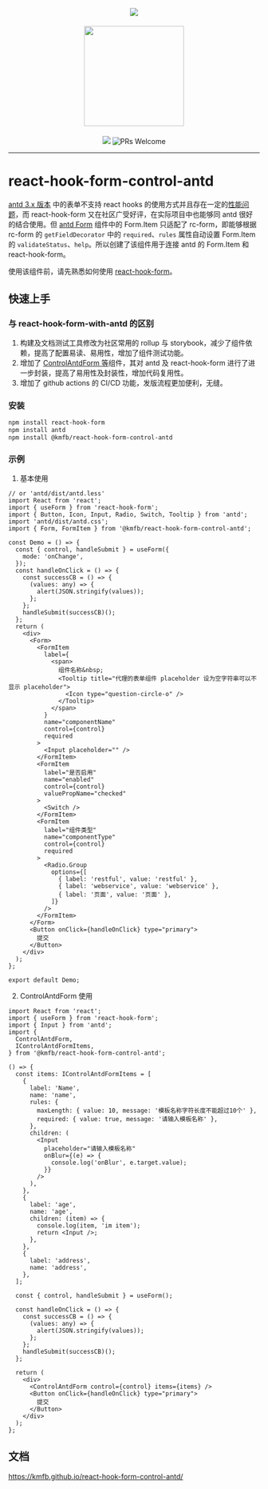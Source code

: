 <p>

<div style="display: flex; flex-direction: column; align-items: center; row-gap: 20px">
<img src="https://raw.githubusercontent.com/react-hook-form/react-hook-form/master/docs/logo.png" >
<img src="https://gw.alipayobjects.com/zos/rmsportal/KDpgvguMpGfqaHPjicRK.svg" style="width: 200px" >
</div>

<p align="center" style="margin-top: 20px">
<a href="https://www.npmjs.com/package/@kmfb/react-hook-form-control-antd"><img src="https://img.shields.io/npm/v/@kmfb/react-hook-form-control-antd.svg"></a>
<img alt="PRs Welcome" src="https://img.shields.io/badge/PRs-welcome-brightgreen.svg"/>
</p>

</p>

---

# react-hook-form-control-antd

[antd 3.x 版本](https://ant-design-3x.gitee.io/components/form-cn/) 中的表单不支持 react hooks 的使用方式并且存在一定的[性能问题](https://github.com/ant-design/ant-design/issues?q=form+%E5%8D%A1%E9%A1%BF)，而 react-hook-form 又在社区广受好评，在实际项目中也能够同 antd 很好的结合使用。但 [antd Form](https://ant-design-3x.gitee.io/components/form-cn/) 组件中的 Form.Item 只适配了 rc-form，即能够根据 rc-form 的 `getFieldDecorator` 中的 `required`、`rules` 属性自动设置 Form.Item 的 `validateStatus`、`help`。所以创建了该组件用于连接 antd 的 Form.Item 和 react-hook-form。

使用该组件前，请先熟悉如何使用 [react-hook-form](https://react-hook-form.com/get-started#Quickstart)。

## 快速上手

### 与 react-hook-form-with-antd 的区别

1. 构建及文档测试工具修改为社区常用的 rollup 与 storybook，减少了组件依赖，提高了配置易读、易用性，增加了组件测试功能。
2. 增加了 [ControlAntdForm 等](https://kmfb.github.io/react-hook-form-control-antd/)组件，其对 antd 及 react-hook-form 进行了进一步封装，提高了易用性及封装性，增加代码复用性。
3. 增加了 github actions 的 CI/CD 功能，发版流程更加便利，无缝。

### 安装

```bash
npm install react-hook-form
npm install antd
npm install @kmfb/react-hook-form-control-antd
```

### 示例

1. 基本使用

```tsx | pure
// or 'antd/dist/antd.less'
import React from 'react';
import { useForm } from 'react-hook-form';
import { Button, Icon, Input, Radio, Switch, Tooltip } from 'antd';
import 'antd/dist/antd.css';
import { Form, FormItem } from '@kmfb/react-hook-form-control-antd';

const Demo = () => {
  const { control, handleSubmit } = useForm({
    mode: 'onChange',
  });
  const handleOnClick = () => {
    const successCB = () => {
      (values: any) => {
        alert(JSON.stringify(values));
      };
    };
    handleSubmit(successCB)();
  };
  return (
    <div>
      <Form>
        <FormItem
          label={
            <span>
              组件名称&nbsp;
              <Tooltip title="代理的表单组件 placeholder 设为空字符串可以不显示 placeholder">
                <Icon type="question-circle-o" />
              </Tooltip>
            </span>
          }
          name="componentName"
          control={control}
          required
        >
          <Input placeholder="" />
        </FormItem>
        <FormItem
          label="是否启用"
          name="enabled"
          control={control}
          valuePropName="checked"
        >
          <Switch />
        </FormItem>
        <FormItem
          label="组件类型"
          name="componentType"
          control={control}
          required
        >
          <Radio.Group
            options={[
              { label: 'restful', value: 'restful' },
              { label: 'webservice', value: 'webservice' },
              { label: '页面', value: '页面' },
            ]}
          />
        </FormItem>
      </Form>
      <Button onClick={handleOnClick} type="primary">
        提交
      </Button>
    </div>
  );
};

export default Demo;
```

2. ControlAntdForm 使用

```tsx | pure
import React from 'react';
import { useForm } from 'react-hook-form';
import { Input } from 'antd';
import {
  ControlAntdForm,
  IControlAntdFormItems,
} from '@kmfb/react-hook-form-control-antd';

() => {
  const items: IControlAntdFormItems = [
    {
      label: 'Name',
      name: 'name',
      rules: {
        maxLength: { value: 10, message: '模板名称字符长度不能超过10个' },
        required: { value: true, message: '请输入模板名称' },
      },
      children: (
        <Input
          placeholder="请输入模板名称"
          onBlur={(e) => {
            console.log('onBlur', e.target.value);
          }}
        />
      ),
    },
    {
      label: 'age',
      name: 'age',
      children: (item) => {
        console.log(item, 'im item');
        return <Input />;
      },
    },
    {
      label: 'address',
      name: 'address',
    },
  ];

  const { control, handleSubmit } = useForm();

  const handleOnClick = () => {
    const successCB = () => {
      (values: any) => {
        alert(JSON.stringify(values));
      };
    };
    handleSubmit(successCB)();
  };

  return (
    <div>
      <ControlAntdForm control={control} items={items} />
      <Button onClick={handleOnClick} type="primary">
        提交
      </Button>
    </div>
  );
};
```

## 文档

https://kmfb.github.io/react-hook-form-control-antd/
